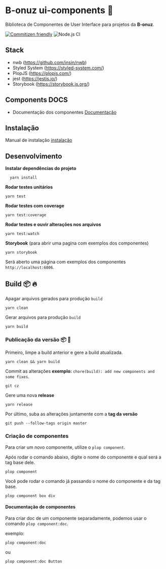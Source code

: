 # B-onuz ui-components :nail_care:

Biblioteca de Componentes de User Interface para projetos da **B-onuz**.

[![Commitizen friendly](https://img.shields.io/badge/commitizen-friendly-brightgreen.svg)](http://commitizen.github.io/cz-cli/)
![Node.js CI](https://github.com/B-onuz/ui-components/workflows/Node.js%20CI/badge.svg)

## Stack

- nwb (https://github.com/insin/nwb)
- Styled System (https://styled-system.com/)
- PlopJS (https://plopjs.com/)
- jest (https://jestjs.io/)
- Storybook (https://storybook.js.org/)

## Components DOCS

- Documentação dos componentes [Documentação](docs/components)

## Instalação

Manual de instalação [instalação](docs/guides/installation.md)

## Desenvolvimento

**Instalar dependências do projeto**

```
  yarn install
```

**Rodar testes unitários**

```
yarn test
```

**Rodar testes com coverage**

```
yarn test:coverage
```

**Rodar testes e ouvir alterações nos arquivos**

```
yarn test:watch
```

**Storybook** (para abrir uma pagina com exemplos dos componentes)

```
yarn storybook
```

Será aberto uma página com exemplos dos componentes `http://localhost:6006`.

## Build :package: :fire:

Apagar arquivos gerados para produção `build`

```
yarn clean
```

Gerar arquivos para produção `build`

```
yarn build
```

### Publicação da versão :package: :rocket:

Primeiro, limpe a build anterior e gere a build atualizada.

```yarn clean && yarn build```

Commit as alterações **exemplo:** ```chore(build): add new components and some fixes```.

```git cz```

Gere uma nova **release**

```yarn release```

Por último, suba as alterações juntamente com a **tag da versão**

```git push --follow-tags origin master```



### Criação de componentes

Para criar um novo componente, utilize o `plop component`.

Após rodar o comando abaixo, digite o nome do componente e qual será a tag base dele.

```
plop component
```

Você pode rodar o comando já passando o nome do componente e da tag base.

```
plop component box div
```

#### Documentação de componentes

Para criar doc de um componente separadamente, podemos usar o comando `plop component:doc`.

exemplo:

```
plop component:doc
```

ou

```
plop component:doc Button
```
